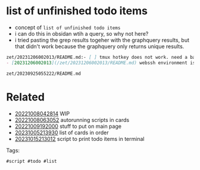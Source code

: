 # list of unfinished todo items

- concept of `list of unfinished todo items`
- i can do this in obsidan wtih a query, so why not here?
- i tried pasting the grep results togeher with the graphquery results, but that didn't work because the graphquery only returns unique results.

```markdown
zet/20231206002013/README.md:- [ ] tmux hotkey does not work. need a backup to convert it to ctrl-b.
- [20231206002013](/zet/20231206002013/README.md) webssh environment issues #broken #terminal
```

` zet/20230925055222/README.md `

# Related

- [20221008042814](/zet/20221008042814/README.md) WIP
- [20221008063052](/zet/20221008063052/README.md) autorunning scripts in cards
- [20221009192000](/zet/20221009192000/README.md) stuff to put on main page
- [20231005213930](/zet/20231005213930/README.md) list of cards in order
- [20231015213012](/zet/20231015213012/README.md) script to print todo items in terminal

Tags:

    #script #todo #list
